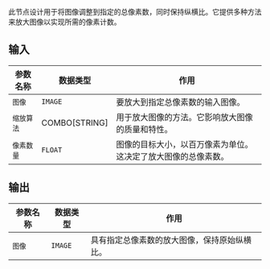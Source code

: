 此节点设计用于将图像调整到指定的总像素数，同时保持纵横比。它提供多种方法来放大图像以实现所需的像素计数。

## 输入

| 参数名称 | 数据类型 | 作用 |
| --- | --- | --- |
| `图像` | `IMAGE` | 要放大到指定总像素数的输入图像。 |
| `缩放算法` | COMBO[STRING] | 用于放大图像的方法。它影响放大图像的质量和特性。 |
| `像素数量` | `FLOAT` | 图像的目标大小，以百万像素为单位。这决定了放大图像的总像素数。 |

## 输出

| 参数名称 | 数据类型 | 作用 |
| --- | --- | --- |
| `图像` | `IMAGE` | 具有指定总像素数的放大图像，保持原始纵横比。 |
